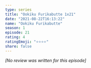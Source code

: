 ```yaml
---
type: series
title: "Ookiku Furikabutte 1x21"
date: "2021-08-22T16:13:22"
name: "Ookiku Furikabutte"
season: 1
episode: 21
rating: 4
ratingEmoji: "⭐️⭐️⭐️⭐️"
share: false
---
```


_[No review was written for this episode]_
